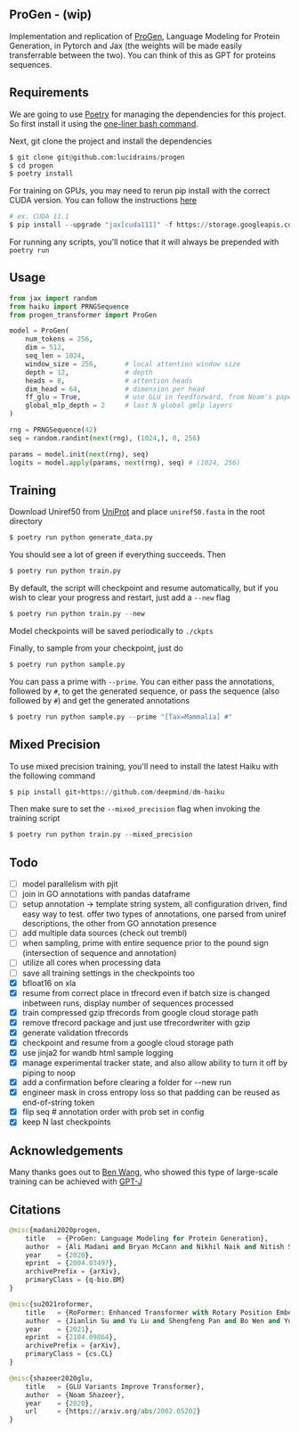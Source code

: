 ## ProGen - (wip)

Implementation and replication of <a href="https://arxiv.org/abs/2004.03497">ProGen</a>, Language Modeling for Protein Generation, in Pytorch and Jax (the weights will be made easily transferrable between the two). You can think of this as GPT for proteins sequences.

## Requirements

We are going to use <a href="https://github.com/python-poetry/poetry">Poetry</a> for managing the dependencies for this project. So first install it using the <a href="https://github.com/python-poetry/poetry#osx--linux--bashonwindows-install-instructions">one-liner bash command</a>.

Next, git clone the project and install the dependencies

```py
$ git clone git@github.com:lucidrains/progen
$ cd progen
$ poetry install
```

For training on GPUs, you may need to rerun pip install with the correct CUDA version. You can follow the instructions <a href="https://github.com/google/jax#pip-installation-gpu-cuda">here</a>


```py
# ex. CUDA 11.1
$ pip install --upgrade "jax[cuda111]" -f https://storage.googleapis.com/jax-releases/jax_releases.html
```

For running any scripts, you'll notice that it will always be prepended with `poetry run`

## Usage

```py
from jax import random
from haiku import PRNGSequence
from progen_transformer import ProGen

model = ProGen(
    num_tokens = 256,
    dim = 512,
    seq_len = 1024,
    window_size = 256,       # local attention window size
    depth = 12,              # depth
    heads = 8,               # attention heads
    dim_head = 64,           # dimension per head
    ff_glu = True,           # use GLU in feedforward, from Noam's paper
    global_mlp_depth = 2     # last N global gmlp layers
)

rng = PRNGSequence(42)
seq = random.randint(next(rng), (1024,), 0, 256)

params = model.init(next(rng), seq)
logits = model.apply(params, next(rng), seq) # (1024, 256)
```

## Training

Download Uniref50 from <a href="https://www.uniprot.org/downloads">UniProt</a> and place `uniref50.fasta` in the root directory

```py
$ poetry run python generate_data.py
```

You should see a lot of green if everything succeeds. Then


```py
$ poetry run python train.py
```

By default, the script will checkpoint and resume automatically, but if you wish to clear your progress and restart, just add a `--new` flag

```py
$ poetry run python train.py --new
```

Model checkpoints will be saved periodically to `./ckpts`

Finally, to sample from your checkpoint, just do

```py
$ poetry run python sample.py
```

You can pass a prime with `--prime`. You can either pass the annotations, followed by `#`, to get the generated sequence, or pass the sequence (also followed by `#`) and get the generated annotations

```py
$ poetry run python sample.py --prime "[Tax=Mammalia] #"
```

## Mixed Precision

To use mixed precision training, you'll need to install the latest Haiku with the following command

```py
$ pip install git+https://github.com/deepmind/dm-haiku
```

Then make sure to set the `--mixed_precision` flag when invoking the training script

```py
$ poetry run python train.py --mixed_precision
```

## Todo

- [ ] model parallelism with pjit
- [ ] join in GO annotations with pandas dataframe
- [ ] setup annotation -> template string system, all configuration driven, find easy way to test. offer two types of annotations, one parsed from uniref descriptions, the other from GO annotation presence
- [ ] add multiple data sources (check out trembl)
- [ ] when sampling, prime with entire sequence prior to the pound sign (intersection of sequence and annotation)
- [ ] utilize all cores when processing data
- [ ] save all training settings in the checkpoints too
- [x] bfloat16 on xla
- [x] resume from correct place in tfrecord even if batch size is changed inbetween runs, display number of sequences processed
- [x] train compressed gzip tfrecords from google cloud storage path
- [x] remove tfrecord package and just use tfrecordwriter with gzip
- [x] generate validation tfrecords
- [x] checkpoint and resume from a google cloud storage path
- [x] use jinja2 for wandb html sample logging
- [x] manage experimental tracker state, and also allow ability to turn it off by piping to noop
- [x] add a confirmation before clearing a folder for --new run
- [x] engineer mask in cross entropy loss so that padding can be reused as end-of-string token
- [x] flip seq # annotation order with prob set in config
- [x] keep N last checkpoints

## Acknowledgements

Many thanks goes out to <a href="https://github.com/kingoflolz">Ben Wang</a>, who showed this type of large-scale training can be achieved with <a href="https://github.com/kingoflolz/mesh-transformer-jax">GPT-J</a>

## Citations

```py
@misc{madani2020progen,
    title   = {ProGen: Language Modeling for Protein Generation}, 
    author  = {Ali Madani and Bryan McCann and Nikhil Naik and Nitish Shirish Keskar and Namrata Anand and Raphael R. Eguchi and Po-Ssu Huang and Richard Socher},
    year    = {2020},
    eprint  = {2004.03497},
    archivePrefix = {arXiv},
    primaryClass = {q-bio.BM}
}
```

```py
@misc{su2021roformer,
    title   = {RoFormer: Enhanced Transformer with Rotary Position Embedding},
    author  = {Jianlin Su and Yu Lu and Shengfeng Pan and Bo Wen and Yunfeng Liu},
    year    = {2021},
    eprint  = {2104.09864},
    archivePrefix = {arXiv},
    primaryClass = {cs.CL}
}
```

```py
@misc{shazeer2020glu,
    title   = {GLU Variants Improve Transformer},
    author  = {Noam Shazeer},
    year    = {2020},
    url     = {https://arxiv.org/abs/2002.05202}
}
```
